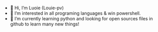 - 👋 Hi, I’m Luoie (Louie-pv)
- 👀 I’m interested in all programing languages & win powershell.
- 🌱 I’m currently learning python and looking for open sources files in github to learn many new things!

<!---
Louie-pv/Louie-pv is a ✨ special ✨ repository because its `README.md` (this file) appears on your GitHub profile.
You can click the Preview link to take a look at your changes.
--->
